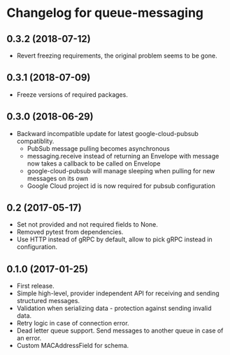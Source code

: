 Changelog for queue-messaging
=================

0.3.2 (2018-07-12)
------------------

- Revert freezing requirements, the original problem seems to be gone.


0.3.1 (2018-07-09)
------------------

- Freeze versions of required packages.


0.3.0 (2018-06-29)
------------------
- Backward incompatible update for latest google-cloud-pubsub compatiblity.
   - PubSub message pulling becomes asynchronous
   - messaging.receive instead of returning an Envelope with message now takes a callback to be called on Envelope
   - google-cloud-pubsub will manage sleeping when pulling for new messages on its own
   - Google Cloud project id is now required for pubsub configuration


0.2 (2017-05-17)
----------------

- Set not provided and not required fields to None.
- Removed pytest from dependencies.
- Use HTTP instead of gRPC by default, allow to pick gRPC instead in configuration.


0.1.0 (2017-01-25)
------------------

- First release.
- Simple high-level, provider independent API for receiving and sending structured messages.
- Validation when serializing data - protection against sending invalid data.
- Retry logic in case of connection error.
- Dead letter queue support. Send messages to another queue in case of an error.
- Custom MACAddressField for schema. 
